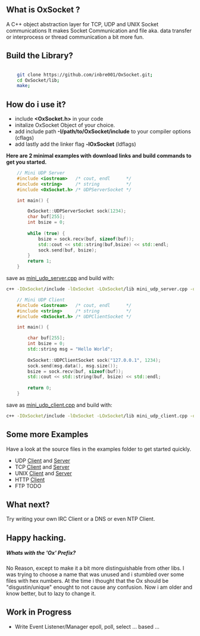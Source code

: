 
## What is OxSocket ?
A C++ object abstraction layer for TCP, UDP and UNIX Socket communications
It makes Socket Communication and file aka. data transfer or 
interprocess or thread communication a bit more fun.

## Build the Library?

```Bash

    git clone https://github.com/inbre001/OxSocket.git;
    cd OxSocket/lib;
    make;
```

## How do i use it?

* include **\<OxSocket.h\>** in your code
* initalize OxSocket Object of your choice.
* add include path **-I/path/to/OxSocket/include** to your compiler options (cflags)
* add lastly add the linker flag **-lOxSocket** (ldflags)

**Here are 2 minimal examples with download links and build commands to get you started.**

```C++
	// Mini UDP Server 
	#include <iostream>   /* cout, endl      */
	#include <string>     /* string          */
	#include <OxSocket.h> /* UDPServerSocket */

	int main() {

		OxSocket::UDPServerSocket sock(1234);
		char buf[255];
		int bsize = 0;
		
		while (true) {
			bsize = sock.recv(buf, sizeof(buf));
			std::cout << std::string(buf,bsize) << std::endl;
			sock.send(buf, bsize);
		}
		return 1;
	}
```
save as [mini_udp_server.cpp](examples/mini_udp_server.cpp) and build with:

```Bash
c++ -IOxSocket/include -lOxSocket -LOxSocket/lib mini_udp_server.cpp -o mini_udp_server.exe
```
```C++
	// Mini UDP Client
	#include <iostream>   /* cout, endl      */
	#include <string>     /* string          */
	#include <OxSocket.h> /* UDPClientSocket */

	int main() {

		char buf[255];
		int bsize = 0;
		std::string msg = "Hello World";
		
		OxSocket::UDPClientSocket sock("127.0.0.1", 1234);
		sock.send(msg.data(), msg.size());		
		bsize = sock.recv(buf, sizeof(buf));
		std::cout << std::string(buf, bsize) << std::endl;
		
		return 0;
	}
```
save as [mini_udp_client.cpp](examples/mini_udp_client.cpp) and build with:

```Bash
c++ -IOxSocket/include -lOxSocket -LOxSocket/lib mini_udp_client.cpp -o mini_udp_client.exe	
```

## Some more Examples
Have a look at the source files in the examples folder to get started quickly.

*  UDP [Client](examples/udp_client.cpp) and [Server](examples/udp_server.cpp)  
*  TCP [Client](examples/tcp_client.cpp) and [Server](examples/tcp_server.cpp)   
* UNIX [Client](examples/unix_client.cpp) and [Server](examples/unix_server.cpp) 
* HTTP [Client](examples/http_client.cpp) 
*  FTP TODO

## What next?
Try writing your own IRC Client or a DNS or even NTP Client.

## Happy hacking.

##### Whats with the 'Ox' Prefix?
No Reason, except to make it a bit more distinguishable from other libs.
I was trying to choose a name that was unused and i stumbled over some files with hex numbers.
At the time i thought that the Ox should be "disgustin/unique" enought to not cause any confusion.
Now i am older and know better, but to lazy to change it.

## Work in Progress
- Write Event Listener/Manager epoll, poll, select ... based ...  


